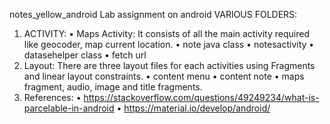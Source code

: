 notes_yellow_android
Lab assignment on android
VARIOUS FOLDERS:
1)	ACTIVITY: 
•	Maps Activity: It consists of all the main activity required like geocoder, map current location.
•	note java class
•	notesactivity
•	datasehelper class
•	fetch url
2)	Layout: There are three layout files for each activities using Fragments and linear layout constraints.
•	content menu
•	content note
•       maps fragment, audio, image and title fragments.
3)	References: 
•	https://stackoverflow.com/questions/49249234/what-is-parcelable-in-android
•	https://material.io/develop/android/

